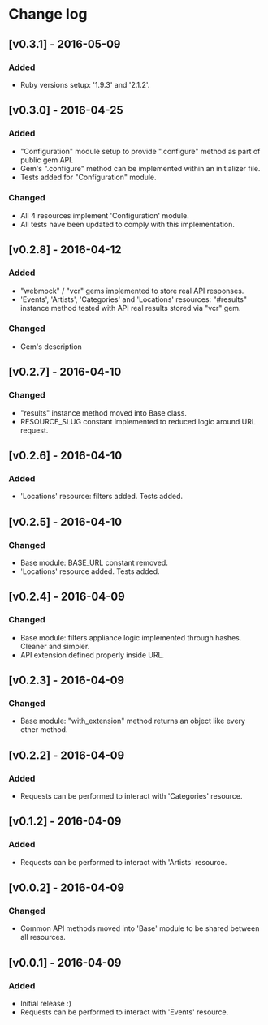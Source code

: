# Change log

## [v0.3.1] - 2016-05-09

### Added
* Ruby versions setup: '1.9.3' and '2.1.2'.

## [v0.3.0] - 2016-04-25

### Added
* "Configuration" module setup to provide ".configure" method as part of public gem API.
* Gem's ".configure" method can be implemented within an initializer file.
* Tests added for "Configuration" module.

### Changed
* All 4 resources implement 'Configuration' module.
* All tests have been updated to comply with this implementation.

## [v0.2.8] - 2016-04-12

### Added
* "webmock" / "vcr" gems implemented to store real API responses.
* 'Events', 'Artists', 'Categories' and 'Locations' resources: "#results" instance method tested with API real results stored via "vcr" gem.

### Changed
* Gem's description

## [v0.2.7] - 2016-04-10

### Changed
* "results" instance method moved into Base class.
* RESOURCE_SLUG constant implemented to reduced logic around URL request.

## [v0.2.6] - 2016-04-10

### Added
* 'Locations' resource: filters added. Tests added.

## [v0.2.5] - 2016-04-10

### Changed
* Base module: BASE_URL constant removed.
* 'Locations' resource added. Tests added.

## [v0.2.4] - 2016-04-09

### Changed
* Base module: filters appliance logic implemented through hashes. Cleaner and simpler.
* API extension defined properly inside URL.

## [v0.2.3] - 2016-04-09

### Changed
* Base module: "with_extension" method returns an object like every other method.

## [v0.2.2] - 2016-04-09

### Added
* Requests can be performed to interact with 'Categories' resource.

## [v0.1.2] - 2016-04-09

### Added
* Requests can be performed to interact with 'Artists' resource.

## [v0.0.2] - 2016-04-09

### Changed
* Common API methods moved into 'Base' module to be shared between all resources.

## [v0.0.1] - 2016-04-09

### Added
* Initial release :)
* Requests can be performed to interact with 'Events' resource.
